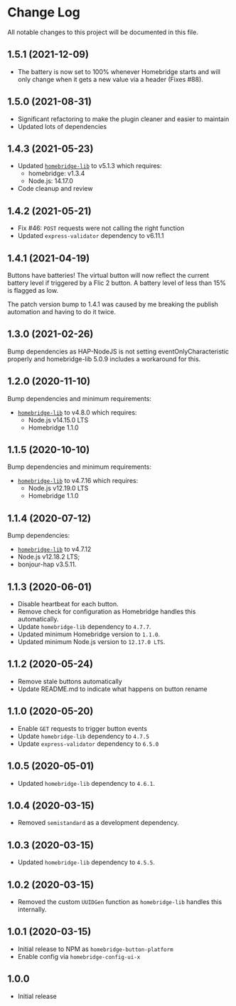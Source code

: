 # Change Log

All notable changes to this project will be documented in this file.

## 1.5.1 (2021-12-09)

* The battery is now set to 100% whenever Homebridge starts and will only
  change when it gets a new value via a header (Fixes #88).

## 1.5.0 (2021-08-31)

* Significant refactoring to make the plugin cleaner and easier to maintain
* Updated lots of dependencies

## 1.4.3 (2021-05-23)

* Updated [`homebridge-lib`](https://github.com/ebaauw/homebridge-lib) to v5.1.3
  which requires:
  * homebridge: v1.3.4
  * Node.js: 14.17.0
* Code cleanup and review

## 1.4.2 (2021-05-21)

* Fix #46: `POST` requests were not calling the right function
* Updated `express-validator` dependency to v6.11.1

## 1.4.1 (2021-04-19)

Buttons have batteries! The virtual button will now reflect the current
battery level if triggered by a Flic 2 button. A battery level of less than
15% is flagged as low.

The patch version bump to 1.4.1 was caused by me breaking the publish automation
and having to do it twice.

## 1.3.0 (2021-02-26)

Bump dependencies as HAP-NodeJS is not setting eventOnlyCharacteristic properly
and homebridge-lib 5.0.9 includes a workaround for this.

## 1.2.0 (2020-11-10)

Bump dependencies and minimum requirements:

* [`homebridge-lib`](https://github.com/ebaauw/homebridge-lib) to v4.8.0 which requires:
  * Node.js v14.15.0 LTS
  * Homebridge 1.1.0

## 1.1.5 (2020-10-10)

Bump dependencies and minimum requirements:

* [`homebridge-lib`](https://github.com/ebaauw/homebridge-lib) to v4.7.16 which requires:
  * Node.js v12.19.0 LTS
  * Homebridge 1.1.0

## 1.1.4 (2020-07-12)

Bump dependencies:

* [`homebridge-lib`](https://github.com/ebaauw/homebridge-lib) to v4.7.12
* Node.js v12.18.2 LTS;
* bonjour-hap v3.5.11.

## 1.1.3 (2020-06-01)

* Disable heartbeat for each button.
* Remove check for configuration as Homebridge handles this automatically.
* Update `homebridge-lib` dependency to `4.7.7`.
* Updated minimum Homebridge version to `1.1.0`.
* Updated minimum Node.js version to `12.17.0 LTS`.

## 1.1.2 (2020-05-24)

* Remove stale buttons automatically
* Update README.md to indicate what happens on button rename

## 1.1.0 (2020-05-20)

* Enable `GET` requests to trigger button events
* Update `homebridge-lib` dependency to `4.7.5`
* Update `express-validator` dependency to `6.5.0`

## 1.0.5 (2020-05-01)

* Updated `homebridge-lib` dependency to `4.6.1`.

## 1.0.4 (2020-03-15)

* Removed `semistandard` as a development dependency.

## 1.0.3 (2020-03-15)

* Updated `homebridge-lib` dependency to `4.5.5`.

## 1.0.2 (2020-03-15)

* Removed the custom `UUIDGen` function as `homebridge-lib` handles this
  internally.

## 1.0.1 (2020-03-15)

* Initial release to NPM as `homebridge-button-platform`
* Enable config via `homebridge-config-ui-x`

## 1.0.0

* Initial release
